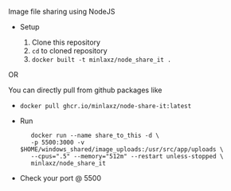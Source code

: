 Image file sharing using NodeJS

- Setup

  1. Clone this repository
  2. `cd` to cloned repository
  3. `docker built -t minlaxz/node_share_it .`

OR

You can directly pull from github packages like

- `docker pull ghcr.io/minlaxz/node-share-it:latest`

- Run
  ```
     docker run --name share_to_this -d \
     -p 5500:3000 -v $HOME/windows_shared/image_uploads:/usr/src/app/uploads \
     --cpus=".5" --memory="512m" --restart unless-stopped \
     minlaxz/node_share_it
  ```


- Check your port @ 5500